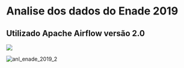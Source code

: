 # Analise dos dados do Enade 2019

## Utilizado Apache Airflow versão 2.0

![](F:\cods-dockers\airflow-teste\img\anl_enade_2019.PNG)

![anl_enade_2019_2](F:\cods-dockers\airflow-teste\img\anl_enade_2019_2.PNG)